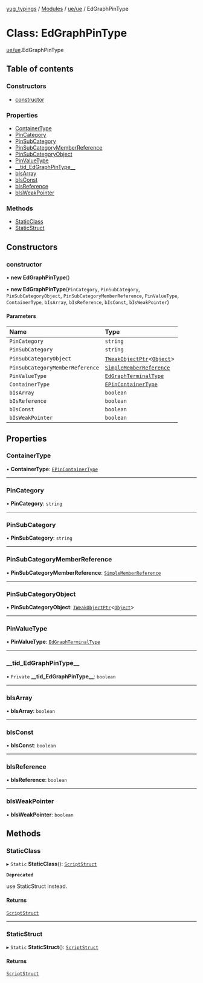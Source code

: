 [yug_typings](../README.md) / [Modules](../modules.md) / [ue/ue](../modules/ue_ue.md) / EdGraphPinType

# Class: EdGraphPinType

[ue/ue](../modules/ue_ue.md).EdGraphPinType

## Table of contents

### Constructors

- [constructor](ue_ue.EdGraphPinType.md#constructor)

### Properties

- [ContainerType](ue_ue.EdGraphPinType.md#containertype)
- [PinCategory](ue_ue.EdGraphPinType.md#pincategory)
- [PinSubCategory](ue_ue.EdGraphPinType.md#pinsubcategory)
- [PinSubCategoryMemberReference](ue_ue.EdGraphPinType.md#pinsubcategorymemberreference)
- [PinSubCategoryObject](ue_ue.EdGraphPinType.md#pinsubcategoryobject)
- [PinValueType](ue_ue.EdGraphPinType.md#pinvaluetype)
- [\_\_tid\_EdGraphPinType\_\_](ue_ue.EdGraphPinType.md#__tid_edgraphpintype__)
- [bIsArray](ue_ue.EdGraphPinType.md#bisarray)
- [bIsConst](ue_ue.EdGraphPinType.md#bisconst)
- [bIsReference](ue_ue.EdGraphPinType.md#bisreference)
- [bIsWeakPointer](ue_ue.EdGraphPinType.md#bisweakpointer)

### Methods

- [StaticClass](ue_ue.EdGraphPinType.md#staticclass)
- [StaticStruct](ue_ue.EdGraphPinType.md#staticstruct)

## Constructors

### constructor

• **new EdGraphPinType**()

• **new EdGraphPinType**(`PinCategory`, `PinSubCategory`, `PinSubCategoryObject`, `PinSubCategoryMemberReference`, `PinValueType`, `ContainerType`, `bIsArray`, `bIsReference`, `bIsConst`, `bIsWeakPointer`)

#### Parameters

| Name | Type |
| :------ | :------ |
| `PinCategory` | `string` |
| `PinSubCategory` | `string` |
| `PinSubCategoryObject` | [`TWeakObjectPtr`](../modules/ue_puerts.md#tweakobjectptr)<[`Object`](ue_ue.Object.md)\> |
| `PinSubCategoryMemberReference` | [`SimpleMemberReference`](ue_ue.SimpleMemberReference.md) |
| `PinValueType` | [`EdGraphTerminalType`](ue_ue.EdGraphTerminalType.md) |
| `ContainerType` | [`EPinContainerType`](../enums/ue_ue.EPinContainerType.md) |
| `bIsArray` | `boolean` |
| `bIsReference` | `boolean` |
| `bIsConst` | `boolean` |
| `bIsWeakPointer` | `boolean` |

## Properties

### ContainerType

• **ContainerType**: [`EPinContainerType`](../enums/ue_ue.EPinContainerType.md)

___

### PinCategory

• **PinCategory**: `string`

___

### PinSubCategory

• **PinSubCategory**: `string`

___

### PinSubCategoryMemberReference

• **PinSubCategoryMemberReference**: [`SimpleMemberReference`](ue_ue.SimpleMemberReference.md)

___

### PinSubCategoryObject

• **PinSubCategoryObject**: [`TWeakObjectPtr`](../modules/ue_puerts.md#tweakobjectptr)<[`Object`](ue_ue.Object.md)\>

___

### PinValueType

• **PinValueType**: [`EdGraphTerminalType`](ue_ue.EdGraphTerminalType.md)

___

### \_\_tid\_EdGraphPinType\_\_

• `Private` **\_\_tid\_EdGraphPinType\_\_**: `boolean`

___

### bIsArray

• **bIsArray**: `boolean`

___

### bIsConst

• **bIsConst**: `boolean`

___

### bIsReference

• **bIsReference**: `boolean`

___

### bIsWeakPointer

• **bIsWeakPointer**: `boolean`

## Methods

### StaticClass

▸ `Static` **StaticClass**(): [`ScriptStruct`](ue_ue.ScriptStruct.md)

**`Deprecated`**

use StaticStruct instead.

#### Returns

[`ScriptStruct`](ue_ue.ScriptStruct.md)

___

### StaticStruct

▸ `Static` **StaticStruct**(): [`ScriptStruct`](ue_ue.ScriptStruct.md)

#### Returns

[`ScriptStruct`](ue_ue.ScriptStruct.md)
